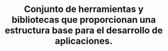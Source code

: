 ---
layout: default
title: Conjunto de herramientas y bibliotecas que proporcionan una estructura base para el desarrollo de aplicaciones.
has_children: true
parent: Desarrollo de Software
---